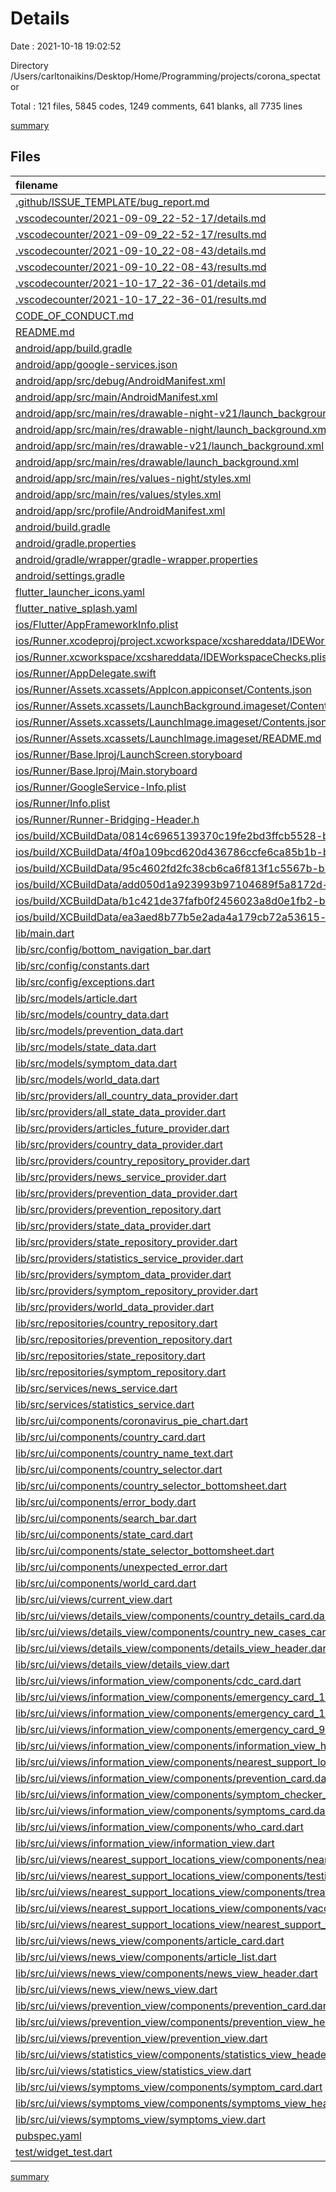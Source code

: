 # Details

Date : 2021-10-18 19:02:52

Directory /Users/carltonaikins/Desktop/Home/Programming/projects/corona_spectator

Total : 121 files,  5845 codes, 1249 comments, 641 blanks, all 7735 lines

[summary](results.md)

## Files
| filename | language | code | comment | blank | total |
| :--- | :--- | ---: | ---: | ---: | ---: |
| [.github/ISSUE_TEMPLATE/bug_report.md](/.github/ISSUE_TEMPLATE/bug_report.md) | Markdown | 30 | 0 | 9 | 39 |
| [.vscodecounter/2021-09-09_22-52-17/details.md](/.vscodecounter/2021-09-09_22-52-17/details.md) | Markdown | 101 | 0 | 6 | 107 |
| [.vscodecounter/2021-09-09_22-52-17/results.md](/.vscodecounter/2021-09-09_22-52-17/results.md) | Markdown | 75 | 0 | 7 | 82 |
| [.vscodecounter/2021-09-10_22-08-43/details.md](/.vscodecounter/2021-09-10_22-08-43/details.md) | Markdown | 130 | 0 | 6 | 136 |
| [.vscodecounter/2021-09-10_22-08-43/results.md](/.vscodecounter/2021-09-10_22-08-43/results.md) | Markdown | 79 | 0 | 7 | 86 |
| [.vscodecounter/2021-10-17_22-36-01/details.md](/.vscodecounter/2021-10-17_22-36-01/details.md) | Markdown | 122 | 0 | 6 | 128 |
| [.vscodecounter/2021-10-17_22-36-01/results.md](/.vscodecounter/2021-10-17_22-36-01/results.md) | Markdown | 80 | 0 | 7 | 87 |
| [CODE_OF_CONDUCT.md](/CODE_OF_CONDUCT.md) | Markdown | 93 | 0 | 36 | 129 |
| [README.md](/README.md) | Markdown | 113 | 0 | 27 | 140 |
| [android/app/build.gradle](/android/app/build.gradle) | Groovy | 50 | 3 | 11 | 64 |
| [android/app/google-services.json](/android/app/google-services.json) | JSON | 46 | 0 | 0 | 46 |
| [android/app/src/debug/AndroidManifest.xml](/android/app/src/debug/AndroidManifest.xml) | XML | 3 | 3 | 1 | 7 |
| [android/app/src/main/AndroidManifest.xml](/android/app/src/main/AndroidManifest.xml) | XML | 23 | 11 | 1 | 35 |
| [android/app/src/main/res/drawable-night-v21/launch_background.xml](/android/app/src/main/res/drawable-night-v21/launch_background.xml) | XML | 6 | 0 | 0 | 6 |
| [android/app/src/main/res/drawable-night/launch_background.xml](/android/app/src/main/res/drawable-night/launch_background.xml) | XML | 6 | 0 | 0 | 6 |
| [android/app/src/main/res/drawable-v21/launch_background.xml](/android/app/src/main/res/drawable-v21/launch_background.xml) | XML | 6 | 0 | 0 | 6 |
| [android/app/src/main/res/drawable/launch_background.xml](/android/app/src/main/res/drawable/launch_background.xml) | XML | 6 | 0 | 0 | 6 |
| [android/app/src/main/res/values-night/styles.xml](/android/app/src/main/res/values-night/styles.xml) | XML | 10 | 9 | 0 | 19 |
| [android/app/src/main/res/values/styles.xml](/android/app/src/main/res/values/styles.xml) | XML | 10 | 9 | 0 | 19 |
| [android/app/src/profile/AndroidManifest.xml](/android/app/src/profile/AndroidManifest.xml) | XML | 3 | 3 | 1 | 7 |
| [android/build.gradle](/android/build.gradle) | Groovy | 27 | 0 | 5 | 32 |
| [android/gradle.properties](/android/gradle.properties) | Properties | 3 | 0 | 1 | 4 |
| [android/gradle/wrapper/gradle-wrapper.properties](/android/gradle/wrapper/gradle-wrapper.properties) | Properties | 5 | 1 | 1 | 7 |
| [android/settings.gradle](/android/settings.gradle) | Groovy | 8 | 0 | 4 | 12 |
| [flutter_launcher_icons.yaml](/flutter_launcher_icons.yaml) | YAML | 4 | 0 | 1 | 5 |
| [flutter_native_splash.yaml](/flutter_native_splash.yaml) | YAML | 3 | 0 | 1 | 4 |
| [ios/Flutter/AppFrameworkInfo.plist](/ios/Flutter/AppFrameworkInfo.plist) | XML | 26 | 0 | 1 | 27 |
| [ios/Runner.xcodeproj/project.xcworkspace/xcshareddata/IDEWorkspaceChecks.plist](/ios/Runner.xcodeproj/project.xcworkspace/xcshareddata/IDEWorkspaceChecks.plist) | XML | 8 | 0 | 1 | 9 |
| [ios/Runner.xcworkspace/xcshareddata/IDEWorkspaceChecks.plist](/ios/Runner.xcworkspace/xcshareddata/IDEWorkspaceChecks.plist) | XML | 8 | 0 | 1 | 9 |
| [ios/Runner/AppDelegate.swift](/ios/Runner/AppDelegate.swift) | Swift | 12 | 0 | 2 | 14 |
| [ios/Runner/Assets.xcassets/AppIcon.appiconset/Contents.json](/ios/Runner/Assets.xcassets/AppIcon.appiconset/Contents.json) | JSON | 122 | 0 | 1 | 123 |
| [ios/Runner/Assets.xcassets/LaunchBackground.imageset/Contents.json](/ios/Runner/Assets.xcassets/LaunchBackground.imageset/Contents.json) | JSON | 52 | 0 | 1 | 53 |
| [ios/Runner/Assets.xcassets/LaunchImage.imageset/Contents.json](/ios/Runner/Assets.xcassets/LaunchImage.imageset/Contents.json) | JSON | 23 | 0 | 1 | 24 |
| [ios/Runner/Assets.xcassets/LaunchImage.imageset/README.md](/ios/Runner/Assets.xcassets/LaunchImage.imageset/README.md) | Markdown | 3 | 0 | 2 | 5 |
| [ios/Runner/Base.lproj/LaunchScreen.storyboard](/ios/Runner/Base.lproj/LaunchScreen.storyboard) | XML | 43 | 1 | 0 | 44 |
| [ios/Runner/Base.lproj/Main.storyboard](/ios/Runner/Base.lproj/Main.storyboard) | XML | 25 | 1 | 1 | 27 |
| [ios/Runner/GoogleService-Info.plist](/ios/Runner/GoogleService-Info.plist) | XML | 34 | 0 | 0 | 34 |
| [ios/Runner/Info.plist](/ios/Runner/Info.plist) | XML | 53 | 0 | 1 | 54 |
| [ios/Runner/Runner-Bridging-Header.h](/ios/Runner/Runner-Bridging-Header.h) | C++ | 1 | 0 | 1 | 2 |
| [ios/build/XCBuildData/0814c6965139370c19fe2bd3ffcb5528-buildRequest.json](/ios/build/XCBuildData/0814c6965139370c19fe2bd3ffcb5528-buildRequest.json) | JSON | 58 | 0 | 0 | 58 |
| [ios/build/XCBuildData/4f0a109bcd620d436786ccfe6ca85b1b-buildRequest.json](/ios/build/XCBuildData/4f0a109bcd620d436786ccfe6ca85b1b-buildRequest.json) | JSON | 57 | 0 | 0 | 57 |
| [ios/build/XCBuildData/95c4602fd2fc38cb6ca6f813f1c5567b-buildRequest.json](/ios/build/XCBuildData/95c4602fd2fc38cb6ca6f813f1c5567b-buildRequest.json) | JSON | 57 | 0 | 0 | 57 |
| [ios/build/XCBuildData/add050d1a923993b97104689f5a8172d-buildRequest.json](/ios/build/XCBuildData/add050d1a923993b97104689f5a8172d-buildRequest.json) | JSON | 57 | 0 | 0 | 57 |
| [ios/build/XCBuildData/b1c421de37fafb0f2456023a8d0e1fb2-buildRequest.json](/ios/build/XCBuildData/b1c421de37fafb0f2456023a8d0e1fb2-buildRequest.json) | JSON | 58 | 0 | 0 | 58 |
| [ios/build/XCBuildData/ea3aed8b77b5e2ada4a179cb72a53615-buildRequest.json](/ios/build/XCBuildData/ea3aed8b77b5e2ada4a179cb72a53615-buildRequest.json) | JSON | 57 | 0 | 0 | 57 |
| [lib/main.dart](/lib/main.dart) | Dart | 47 | 18 | 8 | 73 |
| [lib/src/config/bottom_navigation_bar.dart](/lib/src/config/bottom_navigation_bar.dart) | Dart | 51 | 17 | 5 | 73 |
| [lib/src/config/constants.dart](/lib/src/config/constants.dart) | Dart | 1 | 17 | 2 | 20 |
| [lib/src/config/exceptions.dart](/lib/src/config/exceptions.dart) | Dart | 45 | 17 | 6 | 68 |
| [lib/src/models/article.dart](/lib/src/models/article.dart) | Dart | 61 | 17 | 13 | 91 |
| [lib/src/models/country_data.dart](/lib/src/models/country_data.dart) | Dart | 170 | 17 | 14 | 201 |
| [lib/src/models/prevention_data.dart](/lib/src/models/prevention_data.dart) | Dart | 48 | 17 | 14 | 79 |
| [lib/src/models/state_data.dart](/lib/src/models/state_data.dart) | Dart | 104 | 17 | 13 | 134 |
| [lib/src/models/symptom_data.dart](/lib/src/models/symptom_data.dart) | Dart | 42 | 17 | 14 | 73 |
| [lib/src/models/world_data.dart](/lib/src/models/world_data.dart) | Dart | 128 | 17 | 13 | 158 |
| [lib/src/providers/all_country_data_provider.dart](/lib/src/providers/all_country_data_provider.dart) | Dart | 7 | 17 | 3 | 27 |
| [lib/src/providers/all_state_data_provider.dart](/lib/src/providers/all_state_data_provider.dart) | Dart | 7 | 17 | 3 | 27 |
| [lib/src/providers/articles_future_provider.dart](/lib/src/providers/articles_future_provider.dart) | Dart | 7 | 17 | 3 | 27 |
| [lib/src/providers/country_data_provider.dart](/lib/src/providers/country_data_provider.dart) | Dart | 9 | 17 | 3 | 29 |
| [lib/src/providers/country_repository_provider.dart](/lib/src/providers/country_repository_provider.dart) | Dart | 5 | 17 | 3 | 25 |
| [lib/src/providers/news_service_provider.dart](/lib/src/providers/news_service_provider.dart) | Dart | 6 | 17 | 3 | 26 |
| [lib/src/providers/prevention_data_provider.dart](/lib/src/providers/prevention_data_provider.dart) | Dart | 6 | 0 | 2 | 8 |
| [lib/src/providers/prevention_repository.dart](/lib/src/providers/prevention_repository.dart) | Dart | 5 | 17 | 3 | 25 |
| [lib/src/providers/state_data_provider.dart](/lib/src/providers/state_data_provider.dart) | Dart | 9 | 17 | 3 | 29 |
| [lib/src/providers/state_repository_provider.dart](/lib/src/providers/state_repository_provider.dart) | Dart | 5 | 17 | 3 | 25 |
| [lib/src/providers/statistics_service_provider.dart](/lib/src/providers/statistics_service_provider.dart) | Dart | 6 | 17 | 3 | 26 |
| [lib/src/providers/symptom_data_provider.dart](/lib/src/providers/symptom_data_provider.dart) | Dart | 6 | 17 | 3 | 26 |
| [lib/src/providers/symptom_repository_provider.dart](/lib/src/providers/symptom_repository_provider.dart) | Dart | 5 | 17 | 3 | 25 |
| [lib/src/providers/world_data_provider.dart](/lib/src/providers/world_data_provider.dart) | Dart | 7 | 17 | 3 | 27 |
| [lib/src/repositories/country_repository.dart](/lib/src/repositories/country_repository.dart) | Dart | 20 | 19 | 11 | 50 |
| [lib/src/repositories/prevention_repository.dart](/lib/src/repositories/prevention_repository.dart) | Dart | 44 | 17 | 4 | 65 |
| [lib/src/repositories/state_repository.dart](/lib/src/repositories/state_repository.dart) | Dart | 20 | 19 | 11 | 50 |
| [lib/src/repositories/symptom_repository.dart](/lib/src/repositories/symptom_repository.dart) | Dart | 24 | 17 | 4 | 45 |
| [lib/src/services/news_service.dart](/lib/src/services/news_service.dart) | Dart | 38 | 17 | 16 | 71 |
| [lib/src/services/statistics_service.dart](/lib/src/services/statistics_service.dart) | Dart | 131 | 18 | 40 | 189 |
| [lib/src/ui/components/coronavirus_pie_chart.dart](/lib/src/ui/components/coronavirus_pie_chart.dart) | Dart | 140 | 17 | 5 | 162 |
| [lib/src/ui/components/country_card.dart](/lib/src/ui/components/country_card.dart) | Dart | 286 | 17 | 4 | 307 |
| [lib/src/ui/components/country_name_text.dart](/lib/src/ui/components/country_name_text.dart) | Dart | 6 | 17 | 2 | 25 |
| [lib/src/ui/components/country_selector.dart](/lib/src/ui/components/country_selector.dart) | Dart | 55 | 17 | 5 | 77 |
| [lib/src/ui/components/country_selector_bottomsheet.dart](/lib/src/ui/components/country_selector_bottomsheet.dart) | Dart | 150 | 17 | 10 | 177 |
| [lib/src/ui/components/error_body.dart](/lib/src/ui/components/error_body.dart) | Dart | 33 | 17 | 4 | 54 |
| [lib/src/ui/components/search_bar.dart](/lib/src/ui/components/search_bar.dart) | Dart | 35 | 17 | 5 | 57 |
| [lib/src/ui/components/state_card.dart](/lib/src/ui/components/state_card.dart) | Dart | 166 | 17 | 6 | 189 |
| [lib/src/ui/components/state_selector_bottomsheet.dart](/lib/src/ui/components/state_selector_bottomsheet.dart) | Dart | 148 | 17 | 11 | 176 |
| [lib/src/ui/components/unexpected_error.dart](/lib/src/ui/components/unexpected_error.dart) | Dart | 31 | 17 | 3 | 51 |
| [lib/src/ui/components/world_card.dart](/lib/src/ui/components/world_card.dart) | Dart | 113 | 17 | 9 | 139 |
| [lib/src/ui/views/current_view.dart](/lib/src/ui/views/current_view.dart) | Dart | 105 | 17 | 11 | 133 |
| [lib/src/ui/views/details_view/components/country_details_card.dart](/lib/src/ui/views/details_view/components/country_details_card.dart) | Dart | 172 | 17 | 9 | 198 |
| [lib/src/ui/views/details_view/components/country_new_cases_card.dart](/lib/src/ui/views/details_view/components/country_new_cases_card.dart) | Dart | 62 | 17 | 5 | 84 |
| [lib/src/ui/views/details_view/components/details_view_header.dart](/lib/src/ui/views/details_view/components/details_view_header.dart) | Dart | 21 | 17 | 5 | 43 |
| [lib/src/ui/views/details_view/details_view.dart](/lib/src/ui/views/details_view/details_view.dart) | Dart | 95 | 17 | 8 | 120 |
| [lib/src/ui/views/information_view/components/cdc_card.dart](/lib/src/ui/views/information_view/components/cdc_card.dart) | Dart | 62 | 17 | 4 | 83 |
| [lib/src/ui/views/information_view/components/emergency_card_112.dart](/lib/src/ui/views/information_view/components/emergency_card_112.dart) | Dart | 51 | 17 | 4 | 72 |
| [lib/src/ui/views/information_view/components/emergency_card_119.dart](/lib/src/ui/views/information_view/components/emergency_card_119.dart) | Dart | 53 | 17 | 4 | 74 |
| [lib/src/ui/views/information_view/components/emergency_card_911.dart](/lib/src/ui/views/information_view/components/emergency_card_911.dart) | Dart | 53 | 17 | 4 | 74 |
| [lib/src/ui/views/information_view/components/information_view_header.dart](/lib/src/ui/views/information_view/components/information_view_header.dart) | Dart | 13 | 17 | 4 | 34 |
| [lib/src/ui/views/information_view/components/nearest_support_locations_card.dart](/lib/src/ui/views/information_view/components/nearest_support_locations_card.dart) | Dart | 69 | 0 | 3 | 72 |
| [lib/src/ui/views/information_view/components/prevention_card.dart](/lib/src/ui/views/information_view/components/prevention_card.dart) | Dart | 61 | 17 | 4 | 82 |
| [lib/src/ui/views/information_view/components/symptom_checker_card.dart](/lib/src/ui/views/information_view/components/symptom_checker_card.dart) | Dart | 80 | 17 | 4 | 101 |
| [lib/src/ui/views/information_view/components/symptoms_card.dart](/lib/src/ui/views/information_view/components/symptoms_card.dart) | Dart | 63 | 17 | 4 | 84 |
| [lib/src/ui/views/information_view/components/who_card.dart](/lib/src/ui/views/information_view/components/who_card.dart) | Dart | 58 | 17 | 4 | 79 |
| [lib/src/ui/views/information_view/information_view.dart](/lib/src/ui/views/information_view/information_view.dart) | Dart | 97 | 17 | 9 | 123 |
| [lib/src/ui/views/nearest_support_locations_view/components/nearest_support_locations_view_header.dart](/lib/src/ui/views/nearest_support_locations_view/components/nearest_support_locations_view_header.dart) | Dart | 11 | 0 | 3 | 14 |
| [lib/src/ui/views/nearest_support_locations_view/components/testing_facilities_card.dart](/lib/src/ui/views/nearest_support_locations_view/components/testing_facilities_card.dart) | Dart | 39 | 0 | 3 | 42 |
| [lib/src/ui/views/nearest_support_locations_view/components/treatment_centers_card.dart](/lib/src/ui/views/nearest_support_locations_view/components/treatment_centers_card.dart) | Dart | 46 | 0 | 3 | 49 |
| [lib/src/ui/views/nearest_support_locations_view/components/vaccine_clinics_card.dart](/lib/src/ui/views/nearest_support_locations_view/components/vaccine_clinics_card.dart) | Dart | 46 | 0 | 3 | 49 |
| [lib/src/ui/views/nearest_support_locations_view/nearest_support_locations_view.dart](/lib/src/ui/views/nearest_support_locations_view/nearest_support_locations_view.dart) | Dart | 38 | 0 | 6 | 44 |
| [lib/src/ui/views/news_view/components/article_card.dart](/lib/src/ui/views/news_view/components/article_card.dart) | Dart | 42 | 17 | 6 | 65 |
| [lib/src/ui/views/news_view/components/article_list.dart](/lib/src/ui/views/news_view/components/article_list.dart) | Dart | 24 | 17 | 5 | 46 |
| [lib/src/ui/views/news_view/components/news_view_header.dart](/lib/src/ui/views/news_view/components/news_view_header.dart) | Dart | 11 | 17 | 4 | 32 |
| [lib/src/ui/views/news_view/news_view.dart](/lib/src/ui/views/news_view/news_view.dart) | Dart | 57 | 17 | 7 | 81 |
| [lib/src/ui/views/prevention_view/components/prevention_card.dart](/lib/src/ui/views/prevention_view/components/prevention_card.dart) | Dart | 60 | 17 | 5 | 82 |
| [lib/src/ui/views/prevention_view/components/prevention_view_header.dart](/lib/src/ui/views/prevention_view/components/prevention_view_header.dart) | Dart | 14 | 17 | 4 | 35 |
| [lib/src/ui/views/prevention_view/prevention_view.dart](/lib/src/ui/views/prevention_view/prevention_view.dart) | Dart | 44 | 17 | 7 | 68 |
| [lib/src/ui/views/statistics_view/components/statistics_view_header.dart](/lib/src/ui/views/statistics_view/components/statistics_view_header.dart) | Dart | 13 | 17 | 4 | 34 |
| [lib/src/ui/views/statistics_view/statistics_view.dart](/lib/src/ui/views/statistics_view/statistics_view.dart) | Dart | 108 | 17 | 9 | 134 |
| [lib/src/ui/views/symptoms_view/components/symptom_card.dart](/lib/src/ui/views/symptoms_view/components/symptom_card.dart) | Dart | 40 | 17 | 5 | 62 |
| [lib/src/ui/views/symptoms_view/components/symptoms_view_header.dart](/lib/src/ui/views/symptoms_view/components/symptoms_view_header.dart) | Dart | 14 | 17 | 4 | 35 |
| [lib/src/ui/views/symptoms_view/symptoms_view.dart](/lib/src/ui/views/symptoms_view/symptoms_view.dart) | Dart | 43 | 17 | 6 | 66 |
| [pubspec.yaml](/pubspec.yaml) | YAML | 43 | 53 | 20 | 116 |
| [test/widget_test.dart](/test/widget_test.dart) | Dart | 14 | 10 | 7 | 31 |

[summary](results.md)